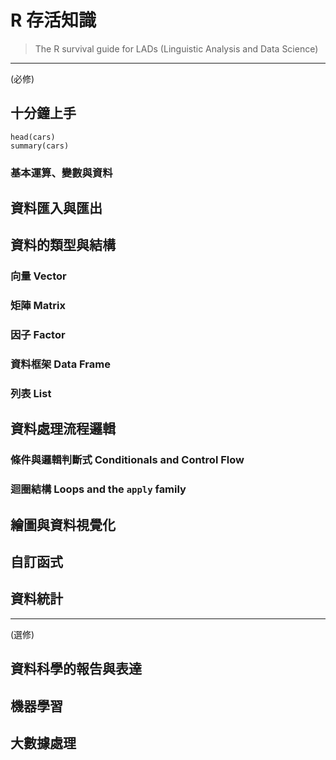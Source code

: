 # R 存活知識

> The R survival guide for LADs (Linguistic Analysis and Data Science) 

---
(必修)
## 十分鐘上手

```{r}
head(cars)
summary(cars)

```

### 基本運算、變數與資料




## 資料匯入與匯出


## 資料的類型與結構 

### 向量 Vector
### 矩陣 Matrix
### 因子 Factor
### 資料框架 Data Frame
### 列表 List 


## 資料處理流程邏輯
### 條件與邏輯判斷式 Conditionals and Control Flow


### 迴圈結構 Loops and the `apply` family

##



## 繪圖與資料視覺化

## 自訂函式










## 資料統計



---
(選修)

## 資料科學的報告與表達

## 機器學習

## 大數據處理




